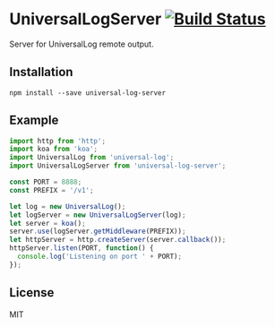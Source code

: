 # UniversalLogServer [![Build Status](https://travis-ci.org/mvila/universal-log-server.svg?branch=master)](https://travis-ci.org/mvila/universal-log-server)

Server for UniversalLog remote output.

## Installation

```
npm install --save universal-log-server
```

## Example

```javascript
import http from 'http';
import koa from 'koa';
import UniversalLog from 'universal-log';
import UniversalLogServer from 'universal-log-server';

const PORT = 8888;
const PREFIX = '/v1';

let log = new UniversalLog();
let logServer = new UniversalLogServer(log);
let server = koa();
server.use(logServer.getMiddleware(PREFIX));
let httpServer = http.createServer(server.callback());
httpServer.listen(PORT, function() {
  console.log('Listening on port ' + PORT);
});
```

## License

MIT
